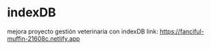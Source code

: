 # indexDB
mejora proyecto gestión veterinaria con indexDB
link: https://fanciful-muffin-21608c.netlify.app
